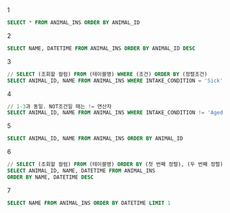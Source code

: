 1

```sql
SELECT * FROM ANIMAL_INS ORDER BY ANIMAL_ID
```



2

```sql
SELECT NAME, DATETIME FROM ANIMAL_INS ORDER BY ANIMAL_ID DESC
```



3

```sql
// SELECT (조회할 컬럼) FROM (테이블명) WHERE (조건) ORDER BY (정렬조건)
SELECT ANIMAL_ID, NAME FROM ANIMAL_INS WHERE INTAKE_CONDITION = 'Sick' ORDER BY ANIMAL_ID
```



4

```sql
// 1-3과 동일. NOT조건일 때는 != 연산자
SELECT ANIMAL_ID, NAME FROM ANIMAL_INS WHERE INTAKE_CONDITION != 'Aged' ORDER BY ANIMAL_ID
```



5

```sql
SELECT ANIMAL_ID, NAME FROM ANIMAL_INS ORDER BY ANIMAL_ID
```



6

```sql
// SELECT (조회할 컬럼) FROM (테이블명) ORDER BY (첫 번째 정렬), (두 번째 정렬)
SELECT ANIMAL_ID, NAME, DATETIME FROM ANIMAL_INS
ORDER BY NAME, DATETIME DESC
```



7

```sql
SELECT NAME FROM ANIMAL_INS ORDER BY DATETIME LIMIT 1
```

